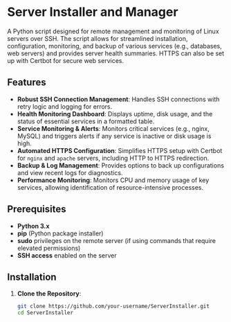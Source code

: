 # Server Installer and Manager

A Python script designed for remote management and monitoring of Linux servers over SSH. The script allows for streamlined installation, configuration, monitoring, and backup of various services (e.g., databases, web servers) and provides server health summaries. HTTPS can also be set up with Certbot for secure web services.

## Features

- **Robust SSH Connection Management**: Handles SSH connections with retry logic and logging for errors.
- **Health Monitoring Dashboard**: Displays uptime, disk usage, and the status of essential services in a formatted table.
- **Service Monitoring & Alerts**: Monitors critical services (e.g., nginx, MySQL) and triggers alerts if any service is inactive or disk usage is high.
- **Automated HTTPS Configuration**: Simplifies HTTPS setup with Certbot for `nginx` and `apache` servers, including HTTP to HTTPS redirection.
- **Backup & Log Management**: Provides options to back up configurations and view recent logs for diagnostics.
- **Performance Monitoring**: Monitors CPU and memory usage of key services, allowing identification of resource-intensive processes.

## Prerequisites

- **Python 3.x**
- **pip** (Python package installer)
- **sudo** privileges on the remote server (if using commands that require elevated permissions)
- **SSH access** enabled on the server

## Installation

1. **Clone the Repository**:
   ```bash
   git clone https://github.com/your-username/ServerInstaller.git
   cd ServerInstaller
